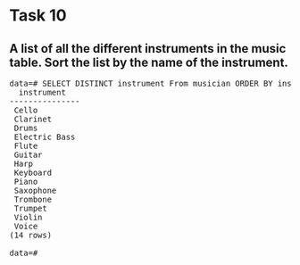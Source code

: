 # Task 10

## A list of all the different instruments in the music table. Sort the list by the name of the instrument.

<pre>data=# SELECT DISTINCT instrument From musician ORDER BY instrument ;
  instrument   
---------------
 Cello
 Clarinet
 Drums
 Electric Bass
 Flute
 Guitar
 Harp
 Keyboard
 Piano
 Saxophone
 Trombone
 Trumpet
 Violin
 Voice
(14 rows)

data=#</pre>